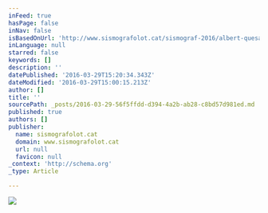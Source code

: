 ```yaml
---
inFeed: true
hasPage: false
inNav: false
isBasedOnUrl: 'http://www.sismografolot.cat/sismograf-2016/albert-quesada/?lang=en'
inLanguage: null
starred: false
keywords: []
description: ''
datePublished: '2016-03-29T15:20:34.343Z'
dateModified: '2016-03-29T15:00:15.213Z'
author: []
title: ''
sourcePath: _posts/2016-03-29-56f5ffdd-d394-4a2b-ab28-c8bd57d981ed.md
published: true
authors: []
publisher:
  name: sismografolot.cat
  domain: www.sismografolot.cat
  url: null
  favicon: null
_context: 'http://schema.org'
_type: Article

---
```

![](http://www.sismografolot.cat/wp-content/uploads/2016/01/sismograf-2016-undostres-quesada.jpg)
